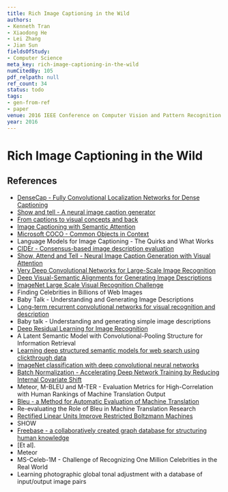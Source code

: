 ```yaml
---
title: Rich Image Captioning in the Wild
authors:
- Kenneth Tran
- Xiaodong He
- Lei Zhang
- Jian Sun
fieldsOfStudy:
- Computer Science
meta_key: rich-image-captioning-in-the-wild
numCitedBy: 105
pdf_relpath: null
ref_count: 34
status: todo
tags:
- gen-from-ref
- paper
venue: 2016 IEEE Conference on Computer Vision and Pattern Recognition Workshops (CVPRW)
year: 2016
---
```


# Rich Image Captioning in the Wild

## References

- [DenseCap - Fully Convolutional Localization Networks for Dense Captioning](./densecap-fully-convolutional-localization-networks-for-dense-captioning.md)
- [Show and tell - A neural image caption generator](./show-and-tell-a-neural-image-caption-generator.md)
- [From captions to visual concepts and back](./from-captions-to-visual-concepts-and-back.md)
- [Image Captioning with Semantic Attention](./image-captioning-with-semantic-attention.md)
- [Microsoft COCO - Common Objects in Context](./microsoft-coco-common-objects-in-context.md)
- Language Models for Image Captioning - The Quirks and What Works
- [CIDEr - Consensus-based image description evaluation](./cider-consensus-based-image-description-evaluation.md)
- [Show, Attend and Tell - Neural Image Caption Generation with Visual Attention](./show-attend-and-tell-neural-image-caption-generation-with-visual-attention.md)
- [Very Deep Convolutional Networks for Large-Scale Image Recognition](./very-deep-convolutional-networks-for-large-scale-image-recognition.md)
- [Deep Visual-Semantic Alignments for Generating Image Descriptions](./deep-visual-semantic-alignments-for-generating-image-descriptions.md)
- [ImageNet Large Scale Visual Recognition Challenge](./imagenet-large-scale-visual-recognition-challenge.md)
- Finding Celebrities in Billions of Web Images
- Baby Talk - Understanding and Generating Image Descriptions
- [Long-term recurrent convolutional networks for visual recognition and description](./long-term-recurrent-convolutional-networks-for-visual-recognition-and-description.md)
- Baby talk - Understanding and generating simple image descriptions
- [Deep Residual Learning for Image Recognition](./deep-residual-learning-for-image-recognition.md)
- A Latent Semantic Model with Convolutional-Pooling Structure for Information Retrieval
- [Learning deep structured semantic models for web search using clickthrough data](./learning-deep-structured-semantic-models-for-web-search-using-clickthrough-data.md)
- [ImageNet classification with deep convolutional neural networks](./imagenet-classification-with-deep-convolutional-neural-networks.md)
- [Batch Normalization - Accelerating Deep Network Training by Reducing Internal Covariate Shift](./batch-normalization-accelerating-deep-network-training-by-reducing-internal-covariate-shift.md)
- Meteor, M-BLEU and M-TER - Evaluation Metrics for High-Correlation with Human Rankings of Machine Translation Output
- [Bleu - a Method for Automatic Evaluation of Machine Translation](./bleu-a-method-for-automatic-evaluation-of-machine-translation.md)
- Re-evaluating the Role of Bleu in Machine Translation Research
- [Rectified Linear Units Improve Restricted Boltzmann Machines](./rectified-linear-units-improve-restricted-boltzmann-machines.md)
- SHOW
- [Freebase - a collaboratively created graph database for structuring human knowledge](./freebase-a-collaboratively-created-graph-database-for-structuring-human-knowledge.md)
- [Et al].
- Meteor
- MS-Celeb-1M - Challenge of Recognizing One Million Celebrities in the Real World
- Learning photographic global tonal adjustment with a database of input/output image pairs
